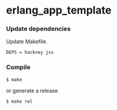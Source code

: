 # erlang_app_template

### Update dependencies

Update Makefile.

```
DEPS = hackney jsx
```

### Compile

```
$ make
```

or generate a release

```
$ make rel
```
